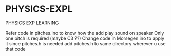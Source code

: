 # PHYSICS-EXPL
PHYSICS EXP LEARNING
 
Refer code in pitches.ino to know how the add play sound on speaker
Only one pitch is required (maybe C3 ??)
Change code in Morsegen.ino to apply it
since pitches.h is needed add pitches.h to same directory wherever u use that code
